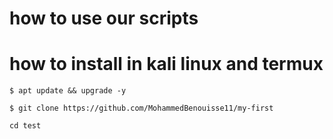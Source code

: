 # how to use our scripts


# how to install in kali linux and termux
``
$ apt update && upgrade -y
``

``
$ git clone https://github.com/MohammedBenouisse11/my-first
``

``
cd test
``
